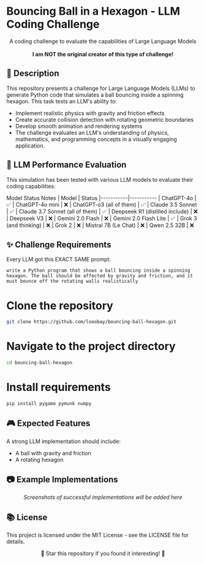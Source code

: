 # Bouncing Ball in a Hexagon - LLM Coding Challenge

<div align="center"> A coding challenge to evaluate the capabilities of Large Language Models </div>
<br/>
<div align="center" style="font-weight: bold;"> I am NOT the original creator of this type of challenge! </div>

## 📝 Description

This repository presents a challenge for Large Language Models (LLMs) to generate Python code that simulates a ball bouncing inside a spinning hexagon. This task tests an LLM's ability to:

- Implement realistic physics with gravity and friction effects
- Create accurate collision detection with rotating geometric boundaries
- Develop smooth animation and rendering systems
- The challenge evaluates an LLM's understanding of physics, mathematics, and programming concepts in a visually engaging application.

## 🤖 LLM Performance Evaluation

This simulation has been tested with various LLM models to evaluate their coding capabilities:

Model	Status	Notes
| Model | Status
|-----------|-----------
| ChatGPT-4o  | ✅ 
| ChatGPT-4o mini | ❌
| ChatGPT-o3 (all of them)  | ✅ 
| Claude 3.5 Sonnet | ✅
| Claude 3.7 Sonnet (all of them) | ✅ 
| Deepseek R1 (distilled include)  | ❌ 
| Deepseek V3 | ❌
| Gemini 2.0 Flash  | ❌ 
| Gemini 2.0 Flash Lite | ✅
| Grok 3 (and thinking) | ❌
| Grok 2 | ❌
| Mistral 7B (Le Chat) | ❌
| Qwen 2.5 32B | ❌

## ✨ Challenge Requirements

Every LLM got this EXACT SAME prompt:
```
write a Python program that shows a ball bouncing inside a spinning hexagon. The ball should be affected by gravity and friction, and it must bounce off the rotating walls realistically
```

# Clone the repository
```sh
git clone https://github.com/looobay/bouncing-ball-hexagon.git
```

# Navigate to the project directory
```sh
cd bouncing-ball-hexagon
```

# Install requirements
```sh
pip install pygame pymunk numpy
```

## 🎮 Expected Features

A strong LLM implementation should include:

- A ball with gravity and friction
- A rotating hexagon

## 📷 Example Implementations

<div align="center"> <p><i>Screenshots of successful implementations will be added here</i></p> </div>

## 📚 License

This project is licensed under the MIT License - see the LICENSE file for details.
<div align="center"> <p>🌟 Star this repository if you found it interesting! 🌟</p>